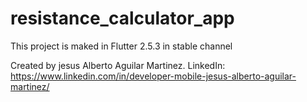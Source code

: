 # resistance_calculator_app


This project is maked in Flutter 2.5.3 in stable channel

Created by jesus Alberto Aguilar Martinez.
LinkedIn: https://www.linkedin.com/in/developer-mobile-jesus-alberto-aguilar-martinez/